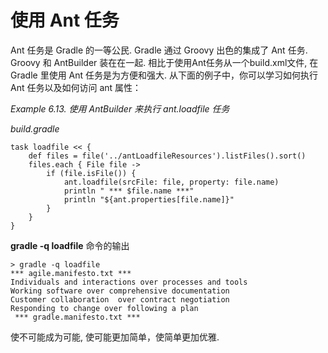 # 使用 Ant 任务

Ant 任务是 Gradle 的一等公民. Gradle 通过 Groovy 出色的集成了 Ant 任务. Groovy 和 AntBuilder 装在在一起. 相比于使用Ant任务从一个build.xml文件, 在 Gradle 里使用 Ant 任务是为方便和强大. 从下面的例子中，你可以学习如何执行 Ant 任务以及如何访问 ant 属性：

*Example 6.13. 使用 AntBuilder 来执行 ant.loadfile 任务*

*build.gradle*

    task loadfile << {
        def files = file('../antLoadfileResources').listFiles().sort()
        files.each { File file ->
            if (file.isFile()) {
                ant.loadfile(srcFile: file, property: file.name)
                println " *** $file.name ***"
                println "${ant.properties[file.name]}"
            }
        }
    }

**gradle -q loadfile** 命令的输出

    > gradle -q loadfile
    *** agile.manifesto.txt ***
    Individuals and interactions over processes and tools
    Working software over comprehensive documentation
    Customer collaboration  over contract negotiation
    Responding to change over following a plan
     *** gradle.manifesto.txt ***

使不可能成为可能, 使可能更加简单，使简单更加优雅.
